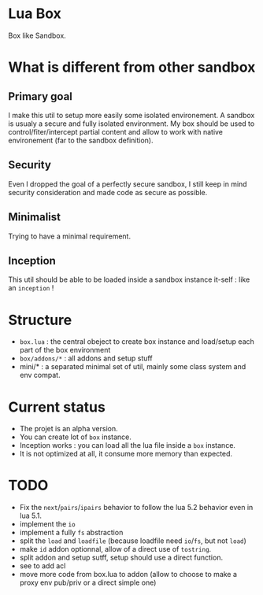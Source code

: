 
Lua Box
=======

Box like Sandbox.

What is different from other sandbox
====================================

Primary goal
------------

I make this util to setup more easily some isolated environement.
A sandbox is usualy a secure and fully isolated environment.
My box should be used to control/fiter/intercept partial content and allow to work with native environement (far to the sandbox definition).

Security
--------

Even I dropped the goal of a perfectly secure sandbox, I still keep in mind security consideration and made code as secure as possible.

Minimalist
----------

Trying to have a minimal requirement.

Inception
---------

This util should be able to be loaded inside a sandbox instance it-self : like an `inception` !


Structure
=========

* `box.lua` : the central obeject to create box instance and load/setup each part of the box environment
* `box/addons/*` : all addons and setup stuff
* mini/* : a separated minimal set of util, mainly some class system and env compat.

Current status
==============

* The projet is an alpha version.
* You can create lot of `box` instance.
* Inception works : you can load all the lua file inside a `box` instance.
* It is not optimized at all, it consume more memory than expected.


TODO
====

 * Fix the `next`/`pairs`/`ipairs` behavior to follow the lua 5.2 behavior even in lua 5.1.
 * implement the `io`
 * implement a fully `fs` abstraction
 * split the `load` and `loadfile` (because loadfile need `io`/`fs`, but not `load`)
 * make `id` addon optionnal, allow of a direct use of `tostring`.
 * split addon and setup sutff, setup should use a direct function.
 * see to add acl
 * move more code from box.lua to addon (allow to choose to make a proxy env pub/priv or a direct simple one)

